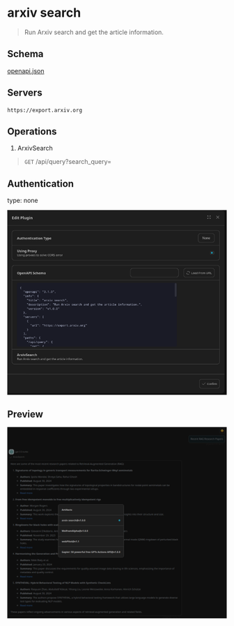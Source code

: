 # arxiv search

> Run Arxiv search and get the article information.

## Schema
[openapi.json](./openapi.json)

## Servers

`https://export.arxiv.org`

## Operations

1. ArxivSearch
> `GET` /api/query?search_query=

## Authentication

type: none

![Authentication](./authentication.png)

## Preview

![Preview](./preview.png)


